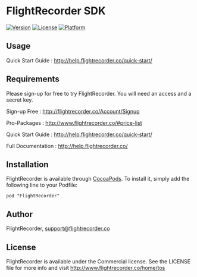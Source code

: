 # FlightRecorder SDK

[![Version](https://img.shields.io/cocoapods/v/FlightRecorder.svg?style=flat)](http://cocoadocs.org/docsets/FlightRecorder)
[![License](https://img.shields.io/cocoapods/l/FlightRecorder.svg?style=flat)](http://cocoadocs.org/docsets/FlightRecorder)
[![Platform](https://img.shields.io/cocoapods/p/FlightRecorder.svg?style=flat)](http://cocoadocs.org/docsets/FlightRecorder)

## Usage

Quick Start Guide : http://help.flightrecorder.co/quick-start/

## Requirements

Please sign-up for free to try FlightRecorder. You will need an access and a secret key.

Sign-up Free : http://flightrecorder.co/Account/Signup

Pro-Packages : http://www.flightrecorder.co/#price-list

Quick Start Guide : http://help.flightrecorder.co/quick-start/

Full Documentation : http://help.flightrecorder.co/

## Installation

FlightRecorder is available through [CocoaPods](http://cocoapods.org). To install
it, simply add the following line to your Podfile:

    pod "FlightRecorder"

## Author

FlightRecorder, support@flightrecorder.co

## License

FlightRecorder is available under the Commercial license. See the LICENSE file for more info and visit http://www.flightrecorder.co/home/tos

